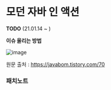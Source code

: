 # 모던 자바 인 액션



**TODO** (21.01.14 ~ )

**이슈 올리는 방법**

![image](https://user-images.githubusercontent.com/26649731/103642160-1b801680-4f96-11eb-8739-cd070514493c.png)

  

원문 출처 : https://javabom.tistory.com/70

### 패치노트



